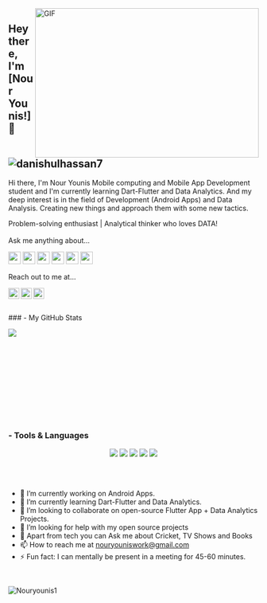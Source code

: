 
<img align="right" alt="GIF" src="https://github.com/abhisheknaiidu/abhisheknaiidu/blob/master/code.gif?raw=true" width="450" height="300" />

## Hey there, I'm [Nour Younis!]  👋 <a align="left"> <img src="https://komarev.com/ghpvc/?username=danishulhassan7&label=Views&color=blue&style=plastic" alt="danishulhassan7" /> </a>


Hi there, I'm Nour Younis Mobile computing and Mobile App Development student and I'm currently learning Dart-Flutter and Data Analytics. And my deep interest is in the field of Development (Android Apps) and Data Analysis. Creating new things and approach them with some new tactics. 

Problem-solving enthusiast | Analytical thinker who loves DATA!
<br/>
<br/>
Ask me anything about...

<img src='https://img.shields.io/badge/kotlin-%230095D5?logo=kotlin&logoColor=blue&style=for-the-badge' height='25'/> <img src='https://img.shields.io/badge/Android-3DDC84?logo=android&logoColor=white&style=for-the-badge' height='25'/> <img src='https://img.shields.io/badge/dart-%230095D5.svg?&style=for-the-badge&logo=dart&logoColor=white' height='25'/> <img src='https://img.shields.io/badge/Flutter-%230095D5.svg?&style=for-the-badge&logo=Flutter&logoColor=white' height='25'/> <img src='https://img.shields.io/badge/HTML-%230095D5?logo=HTML&logoColor=blue&style=for-the-badge' height='25'/> <img src='https://img.shields.io/badge/css-%230095D5?logo=css&logoColor=blue&style=for-the-badge' height='25'/>


Reach out to me at...

<a href="https://twitter.com/Nouryounis01">
  <img align="left" alt="NourYounis's Twitter" width="22px" src="https://cdn.jsdelivr.net/npm/simple-icons@v3/icons/twitter.svg" />
 </a><a href="https://www.instagram.com/nouryounis_/">
  <img align="left" alt="NourYounis's Instagram" width="22px" src="https://cdn.jsdelivr.net/npm/simple-icons@v3/icons/instagram.svg" />
</a><a href="https://www.facebook.com/nour.younis1/">
  <img align="left" alt="NourYounis's Facebook" width="22px" src="https://cdn.jsdelivr.net/npm/simple-icons@v3/icons/facebook.svg" />
</a>
<br/><br/>
<br/>
### - My GitHub Stats

<p>
  <img align="left" src="https://github-readme-stats.vercel.app/api?username=Nouryounis1&show_icons=true&title_color=fff&icon_color=79ff97&text_color=9f9f9f&bg_color=151515"/>
  <br/><br/>
</p>
<br/>

<br/><br/><br/><br/><br/> <br/>
### - Tools & Languages

<p align="center">
  <!-- For more icons please follow  https://github.com/MikeCodesDotNET/ColoredBadges -->
<!--   <img src="https://raw.githubusercontent.com/khattakdev/khattakdev/master/svg/dev/languages/html.svg" alt="html" style="vertical-align:top; margin:4px">
  <img src="https://raw.githubusercontent.com/khattakdev/khattakdev/master/svg/dev/languages/js.svg" alt="js" style="vertical-align:top; margin:4px">
  <img src="https://raw.githubusercontent.com/khattakdev/khattakdev/master/svg/dev/frameworks/react.svg" alt="react" style="vertical-align:top; margin:4px">
  <img src="https://raw.githubusercontent.com/khattakdev/khattakdev/master/svg/dev/languages/python.svg" alt="csharp" style="vertical-align:top; margin:4px"> -->
 <img src="https://img.shields.io/badge/aNDROID-FFD43B?style=for-the-badge&logo=aNDROID&logoColor=darkgreen" />
 <img src="https://img.shields.io/badge/KOTLIN-02569B?style=for-the-badge&logo=KOTLIN&logoColor=white" />
 <img src="https://img.shields.io/badge/Flutter-02569B?style=for-the-badge&logo=flutter&logoColor=white" />
<img src="https://img.shields.io/badge/Dart-0175C2?style=for-the-badge&logo=dart&logoColor=white" />
<img src="https://img.shields.io/badge/firebase-ffca28?style=for-the-badge&logo=firebase&logoColor=black" />
 </p>


 

<br/>
<br/>

- 🔭 I’m currently working on Android Apps. <br/>
- 🌱 I’m currently learning Dart-Flutter and Data Analytics. <br/>
- 👯 I’m looking to collaborate on open-source Flutter App + Data Analytics Projects. <br/>
- 🤔 I’m looking for help with my open source projects<br/>
- 💬 Apart from tech you can Ask me about Cricket, TV Shows and Books<br/>
- 📫 How to reach me at nouryouniswork@gmail.com<br/>
- ⚡ Fun fact: I can mentally be present in a meeting for 45-60 minutes. <br/>

<br/>

<!-- <p>&nbsp;<img align="center" src="https://github-readme-stats.vercel.app/api?username=danishulhassan7&show_icons=true&locale=en" alt="danishulhassan7" /></p> -->
<!-- <p>
<img align="left" src="https://github-readme-stats.vercel.app/api/top-langs?username=danishulhassan7&show_icons=true&locale=en&layout=compact" alt="danishulhassan7" /> </p>
<br/>
<br/> -->
<p><img align="center" src="https://github-readme-streak-stats.herokuapp.com/?user=Nouryounis1&" alt="Nouryounis1" /></p>




